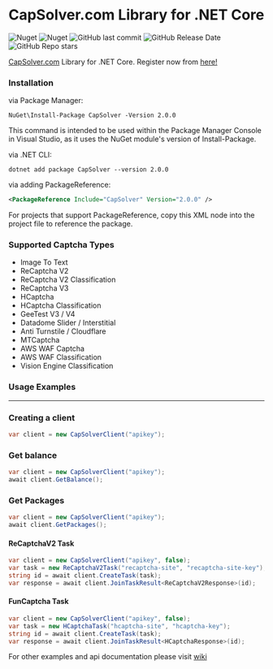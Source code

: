 # CapSolver.com Library for .NET Core
![Nuget](https://img.shields.io/nuget/dt/CapSolver?style=for-the-badge) ![Nuget](https://img.shields.io/nuget/v/CapSolver?style=for-the-badge) ![GitHub last commit](https://img.shields.io/github/last-commit/alperensert/CapSolver?style=for-the-badge) ![GitHub Release Date](https://img.shields.io/github/release-date/alperensert/CapSolver?style=for-the-badge) ![GitHub Repo stars](https://img.shields.io/github/stars/alperensert/CapSolver?style=for-the-badge)

[CapSolver.com](https://dashboard.capsolver.com/passport/register?inviteCode=kXa8cbNF-b2l) Library for .NET Core. Register now from [here!](https://dashboard.capsolver.com/passport/register?inviteCode=kXa8cbNF-b2l)

### Installation
via Package Manager:
```
NuGet\Install-Package CapSolver -Version 2.0.0
```
This command is intended to be used within the Package Manager Console in Visual Studio, as it uses the NuGet module's version of Install-Package.

via .NET CLI:
```ssh
dotnet add package CapSolver --version 2.0.0
```

via adding PackageReference:
```xml
<PackageReference Include="CapSolver" Version="2.0.0" />
```
For projects that support PackageReference, copy this XML node into the project file to reference the package.

### Supported Captcha Types
- Image To Text
- ReCaptcha V2
- ReCaptcha V2 Classification
- ReCaptcha V3
- HCaptcha
- HCaptcha Classification
- GeeTest V3 / V4
- Datadome Slider / Interstitial
- Anti Turnstile / Cloudflare
- MTCaptcha
- AWS WAF Captcha
- AWS WAF Classification
- Vision Engine Classification

### Usage Examples
---
### Creating a client
```csharp
var client = new CapSolverClient("apikey");
```
### Get balance
```csharp
var client = new CapSolverClient("apikey");
await client.GetBalance();
```
### Get Packages
```csharp
var client = new CapSolverClient("apikey");
await client.GetPackages();
```
#### ReCaptchaV2 Task
```csharp
var client = new CapSolverClient("apikey", false);
var task = new ReCaptchaV2Task("recaptcha-site", "recaptcha-site-key");
string id = await client.CreateTask(task);
var response = await client.JoinTaskResult<ReCaptchaV2Response>(id);
```

#### FunCaptcha Task
```csharp
var client = new CapSolverClient("apikey", false);
var task = new HCaptchaTask("hcaptcha-site", "hcaptcha-key");
string id = await client.CreateTask(task);
var response = await client.JoinTaskResult<HCaptchaResponse>(id);
```

For other examples and api documentation please visit [wiki](https://captchaai.atlassian.net/wiki/spaces/CAPTCHAAI/overview)